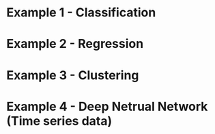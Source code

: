 # Example 1 - Classification

# Example 2 - Regression 

# Example 3 - Clustering 

# Example 4 - Deep Netrual Network (Time series data)
